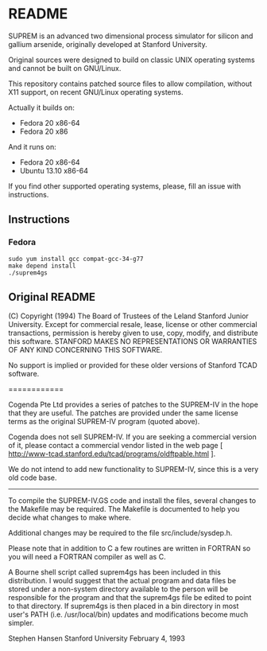 # README

SUPREM is an advanced two dimensional process simulator for silicon and
gallium arsenide, originally developed at Stanford University.

Original sources were designed to build on classic UNIX operating systems
and cannot be built on GNU/Linux. 

This repository contains patched source files to allow compilation, without
X11 support, on recent GNU/Linux operating systems.

Actually it builds on:

* Fedora 20 x86-64
* Fedora 20 x86

And it runs on:

* Fedora 20 x86-64
* Ubuntu 13.10 x86-64

If you find other supported operating systems, please, fill an issue with
instructions.

## Instructions

### Fedora

    sudo yum install gcc compat-gcc-34-g77
    make depend install
    ./suprem4gs

## Original README

(C) Copyright (1994) The Board of Trustees of the Leland Stanford Junior
University. Except for commercial resale, lease, license or other commercial
transactions, permission is hereby given to use, copy, modify, and
distribute this software. STANFORD MAKES NO REPRESENTATIONS OR WARRANTIES
OF ANY KIND CONCERNING THIS SOFTWARE.

No support is implied or provided for these older versions of Stanford
TCAD software.

============

Cogenda Pte Ltd provides a series of patches to the SUPREM-IV in the hope
that they are useful. The patches are provided under the same license terms
as the original SUPREM-IV program (quoted above).

Cogenda does not sell SUPREM-IV. If you are seeking a commercial version of
it, please contact a commercial vendor listed in the web page
[ http://www-tcad.stanford.edu/tcad/programs/oldftpable.html ].

We do not intend to add new functionality to SUPREM-IV, since this is a
very old code base.

------------

To compile the SUPREM-IV.GS code and install the files, several changes
to the Makefile may be required.  The Makefile is documented to help
you decide what changes to make where. 

Additional changes may be required to the file src/include/sysdep.h.

Please note that in addition to C a few routines are written in FORTRAN
so you will need a FORTRAN compiler as well as C.

A Bourne shell script called suprem4gs has been included in this
distribution.  I would suggest that the actual program and data
files be stored under a non-system directory available to the
person will be responsible for the program and that the suprem4gs
file be edited to point to that directory.  If suprem4gs is then
placed in a bin directory in most user's PATH (i.e. /usr/local/bin)
updates and modifications become much simpler.

Stephen Hansen
Stanford University
February 4, 1993
